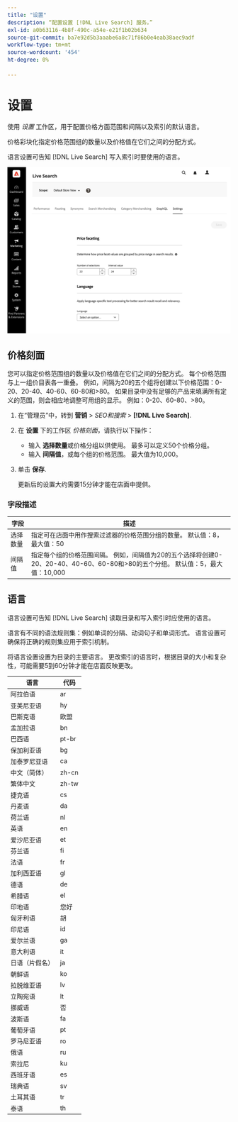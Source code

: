 ```yaml
---
title: "设置"
description: “配置设置 [!DNL Live Search] 服务。”
exl-id: a0b63116-4b8f-490c-a54e-e21f1b02b634
source-git-commit: ba7e92d5b3aaabe6a8c71f86b0e4eab38aec9adf
workflow-type: tm+mt
source-wordcount: '454'
ht-degree: 0%

---
```


# 设置

使用 *设置* 工作区，用于配置价格方面范围和间隔以及索引的默认语言。

价格彩块化指定价格范围组的数量以及价格值在它们之间的分配方式。

语言设置可告知 [!DNL Live Search] 写入索引时要使用的语言。

![设置](assets/settings.png)

## 价格刻面

您可以指定价格范围组的数量以及价格值在它们之间的分配方式。 每个价格范围与上一组价目表各一重叠。 例如，间隔为20的五个组将创建以下价格范围：0-20、20-40、40-60、60-80和>80。 如果目录中没有足够的产品来填满所有定义的范围，则会相应地调整可用组的显示。 例如：0-20、60-80、>80。

1. 在“管理员”中，转到 **营销** > *SEO和搜索* > **[!DNL Live Search]**.
1. 在 **设置** 下的工作区 *价格刻面*，请执行以下操作：
   * 输入 **选择数量**&#x200B;或价格分组以供使用。 最多可以定义50个价格分组。
   * 输入 **间隔值**，或每个组的价格范围。 最大值为10,000。
1. 单击 **保存**.

   更新后的设置大约需要15分钟才能在店面中提供。

### 字段描述

| 字段 | 描述 |
|--- |--- |
| 选择数量 | 指定可在店面中用作搜索过滤器的价格范围分组的数量。 默认值：8，最大值：50 |
| 间隔值 | 指定每个组的价格范围间隔。 例如，间隔值为20的五个选择将创建0-20、20-40、40-60、60-80和>80的五个分组。 默认值：5，最大值：10,000 |

## 语言

语言设置可告知 [!DNL Live Search] 读取目录和写入索引时应使用的语言。

语言有不同的语法规则集：例如单词的分隔、动词句子和单词形式。
语言设置可确保将正确的规则集应用于索引机制。

将语言设置设置为目录的主要语言。 更改索引的语言时，根据目录的大小和复杂性，可能需要5到60分钟才能在店面反映更改。

| 语言 | 代码 |
|----|----|
| 阿拉伯语 | ar |
| 亚美尼亚语 | hy |
| 巴斯克语 | 欧盟 |
| 孟加拉语 | bn |
| 巴西语 | pt-br |
| 保加利亚语 | bg |
| 加泰罗尼亚语 | ca |
| 中文（简体） | zh-cn |
| 繁体中文 | zh-tw |
| 捷克语 | cs |
| 丹麦语 | da |
| 荷兰语 | nl |
| 英语 | en |
| 爱沙尼亚语 | et |
| 芬兰语 | fi |
| 法语 | fr |
| 加利西亚语 | gl |
| 德语 | de |
| 希腊语 | el |
| 印地语 | 您好 |
| 匈牙利语 | 胡 |
| 印尼语 | id |
| 爱尔兰语 | ga |
| 意大利语 | it |
| 日语（片假名） | ja |
| 朝鲜语 | ko |
| 拉脱维亚语 | lv |
| 立陶宛语 | lt |
| 挪威语 | 否 |
| 波斯语 | fa |
| 葡萄牙语 | pt |
| 罗马尼亚语 | ro |
| 俄语 | ru |
| 索拉尼 | ku |
| 西班牙语 | es |
| 瑞典语 | sv |
| 土耳其语 | tr |
| 泰语 | th |
